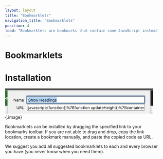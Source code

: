 ```yaml
---
layout: layout
title: "Bookmarklets"
navigation_title: "Bookmarklets"
position: 4
lead: "Bookmarklets are bookmarks that contain some JavaScript instead of a URL. You can execute them while reading a webpage, and they typically do some quick analysis and display their results."
---
```


# Bookmarklets

# Installation

![A bookmark and its JavaScript content](_media/a-bookmark-and-its-javascript-content.png){.image}

Bookmarklets can be installed by dragging the specified link to your bookmarks toolbar. If you are not able to drag and drop, copy the link location, create a bookmark manually, and paste the copied code as URL.

We suggest you add all suggested bookmarklets to each and every browser you have (you never know when you need them).